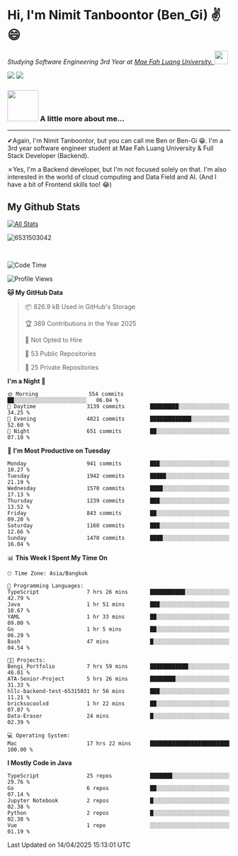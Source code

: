 # Hi, I'm Nimit Tanboontor (Ben_Gi) ✌😄
<p><em>Studying Software Engineering 3rd Year at <a href="https://en.mfu.ac.th/home.html"> Mae Fah Luang University.
</a><img src="https://media.giphy.com/media/WUlplcMpOCEmTGBtBW/giphy.gif" width="30"> </em></p>


[![](https://img.shields.io/badge/linkedin-%230077B5.svg?style=for-the-badge&logo=linkedin)]([https://www.linkedin.com/in/thanaphoom-babparn/](https://www.linkedin.com/in/nimit-tanbooutor-798139246/))
[![](https://img.shields.io/badge/Medium-12100E?style=for-the-badge&logo=medium&logoColor=white)](https://medium.com/@nimittanbooutor)

### <img src="https://media.giphy.com/media/VgCDAzcKvsR6OM0uWg/giphy.gif" width="70"> A little more about me...  

<hr> <!-- Horizontal line -->

&#10004;Again, I'm Nimit Tanboontor, but you can call me Ben or Ben-Gi 😁. I'm a 3rd year software engineer student at Mae Fah Luang University & Full Stack Developer (Backend).

&#10007;Yes, I'm a Backend developer, but I'm not focused solely on that. I'm also interested in the world of cloud computing and Data Field and AI. (And I have a bit of Frontend skills too! 😂)


## My Github Stats

[![All Stats](https://github-readme-stats.vercel.app/api?username=6531503042&show_icons=true&theme=algolia)](https://github.com/6531503042)

<p><img align="center" src="https://github-readme-streak-stats.herokuapp.com/?user=6531503042&" alt="6531503042" /></p>

<br />


<!--START_SECTION:waka-->
![Code Time](http://img.shields.io/badge/Code%20Time-466%20hrs%2036%20mins-blue)

![Profile Views](http://img.shields.io/badge/Profile%20Views-7-blue)

**🐱 My GitHub Data** 

> 📦 826.9 kB Used in GitHub's Storage 
 > 
> 🏆 389 Contributions in the Year 2025
 > 
> 🚫 Not Opted to Hire
 > 
> 📜 53 Public Repositories 
 > 
> 🔑 25 Private Repositories 
 > 
**I'm a Night 🦉** 

```text
🌞 Morning                554 commits         ██░░░░░░░░░░░░░░░░░░░░░░░   06.04 % 
🌆 Daytime                3139 commits        █████████░░░░░░░░░░░░░░░░   34.25 % 
🌃 Evening                4821 commits        █████████████░░░░░░░░░░░░   52.60 % 
🌙 Night                  651 commits         ██░░░░░░░░░░░░░░░░░░░░░░░   07.10 % 
```
📅 **I'm Most Productive on Tuesday** 

```text
Monday                   941 commits         ███░░░░░░░░░░░░░░░░░░░░░░   10.27 % 
Tuesday                  1942 commits        █████░░░░░░░░░░░░░░░░░░░░   21.19 % 
Wednesday                1570 commits        ████░░░░░░░░░░░░░░░░░░░░░   17.13 % 
Thursday                 1239 commits        ███░░░░░░░░░░░░░░░░░░░░░░   13.52 % 
Friday                   843 commits         ██░░░░░░░░░░░░░░░░░░░░░░░   09.20 % 
Saturday                 1160 commits        ███░░░░░░░░░░░░░░░░░░░░░░   12.66 % 
Sunday                   1470 commits        ████░░░░░░░░░░░░░░░░░░░░░   16.04 % 
```


📊 **This Week I Spent My Time On** 

```text
🕑︎ Time Zone: Asia/Bangkok

💬 Programming Languages: 
TypeScript               7 hrs 26 mins       ███████████░░░░░░░░░░░░░░   42.79 % 
Java                     1 hr 51 mins        ███░░░░░░░░░░░░░░░░░░░░░░   10.67 % 
YAML                     1 hr 33 mins        ██░░░░░░░░░░░░░░░░░░░░░░░   09.00 % 
Go                       1 hr 5 mins         ██░░░░░░░░░░░░░░░░░░░░░░░   06.29 % 
Bash                     47 mins             █░░░░░░░░░░░░░░░░░░░░░░░░   04.54 % 

🐱‍💻 Projects: 
Bengi_Portfolio          7 hrs 59 mins       ████████████░░░░░░░░░░░░░   46.01 % 
ATA-Senior-Project       5 hrs 26 mins       ████████░░░░░░░░░░░░░░░░░   31.33 % 
hllc-backend-test-65315031 hr 56 mins        ███░░░░░░░░░░░░░░░░░░░░░░   11.21 % 
bricksocoolxd            1 hr 22 mins        ██░░░░░░░░░░░░░░░░░░░░░░░   07.87 % 
Data-Eraser              24 mins             █░░░░░░░░░░░░░░░░░░░░░░░░   02.39 % 

💻 Operating System: 
Mac                      17 hrs 22 mins      █████████████████████████   100.00 % 
```

**I Mostly Code in Java** 

```text
TypeScript               25 repos            ███████░░░░░░░░░░░░░░░░░░   29.76 % 
Go                       6 repos             ██░░░░░░░░░░░░░░░░░░░░░░░   07.14 % 
Jupyter Notebook         2 repos             █░░░░░░░░░░░░░░░░░░░░░░░░   02.38 % 
Python                   2 repos             █░░░░░░░░░░░░░░░░░░░░░░░░   02.38 % 
Vue                      1 repo              ░░░░░░░░░░░░░░░░░░░░░░░░░   01.19 % 
```




 Last Updated on 14/04/2025 15:13:01 UTC
<!--END_SECTION:waka-->
